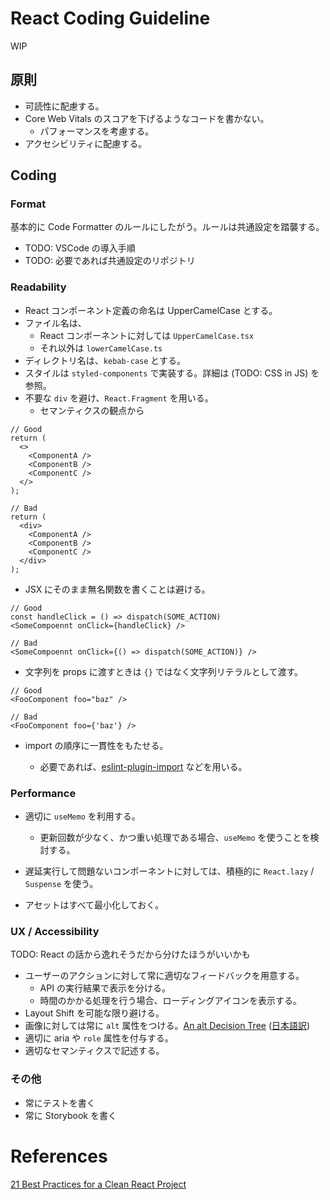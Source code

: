 # React Coding Guideline

WIP

## 原則

- 可読性に配慮する。
- Core Web Vitals のスコアを下げるようなコードを書かない。
  - パフォーマンスを考慮する。
- アクセシビリティに配慮する。

## Coding

### Format

基本的に Code Formatter のルールにしたがう。ルールは共通設定を踏襲する。

- TODO: VSCode の導入手順
- TODO: 必要であれば共通設定のリポジトリ

### Readability

- React コンポーネント定義の命名は UpperCamelCase とする。
- ファイル名は、
  - React コンポーネントに対しては `UpperCamelCase.tsx`
  - それ以外は `lowerCamelCase.ts`
- ディレクトリ名は、`kebab-case` とする。
- スタイルは `styled-components` で実装する。詳細は (TODO: CSS in JS) を参照。
- 不要な `div` を避け、`React.Fragment` を用いる。
  - セマンティクスの観点から

```
// Good
return (
  <>
    <ComponentA />
    <ComponentB />
    <ComponentC />
  </>
);

// Bad
return (
  <div>
    <ComponentA />
    <ComponentB />
    <ComponentC />
  </div>
);
```

- JSX にそのまま無名関数を書くことは避ける。

```
// Good
const handleClick = () => dispatch(SOME_ACTION)
<SomeCompoennt onClick={handleClick} />

// Bad
<SomeCompoennt onClick={() => dispatch(SOME_ACTION)} />
```

- 文字列を props に渡すときは `{}` ではなく文字列リテラルとして渡す。

```
// Good
<FooComponent foo="baz" />

// Bad
<FooComponent foo={'baz'} />
```

- import の順序に一貫性をもたせる。

  - 必要であれば、[eslint-plugin-import](https://github.com/import-js/eslint-plugin-import) などを用いる。

### Performance

- 適切に `useMemo` を利用する。

  - 更新回数が少なく、かつ重い処理である場合、`useMemo` を使うことを検討する。

- 遅延実行して問題ないコンポーネントに対しては、積極的に `React.lazy` / `Suspense` を使う。

- アセットはすべて最小化しておく。

### UX / Accessibility

TODO: React の話から逸れそうだから分けたほうがいいかも

- ユーザーのアクションに対して常に適切なフィードバックを用意する。
  - API の実行結果で表示を分ける。
  - 時間のかかる処理を行う場合、ローディングアイコンを表示する。
- Layout Shift を可能な限り避ける。
- 画像に対しては常に `alt` 属性をつける。[An alt Decision Tree](https://www.w3.org/WAI/tutorials/images/decision-tree/) ([日本語訳](https://qiita.com/hibikikudo/items/f710933664094632540d))
- 適切に aria や `role` 属性を付与する。
- 適切なセマンティクスで記述する。

### その他

- 常にテストを書く
- 常に Storybook を書く

# References

[21 Best Practices for a Clean React Project](https://betterprogramming.pub/21-best-practices-for-a-clean-react-project-df788a682fb)
